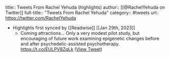 title:: Tweets From Rachel Yehuda (highlights)
author:: [[@RachelYehuda on Twitter]]
full-title:: "Tweets From Rachel Yehuda"
category:: #tweets
url:: https://twitter.com/RachelYehuda

- Highlights first synced by [[Readwise]] [[Jan 29th, 2023]]
	- Coming attractions… Only a very modest pilot study, but encouraging of future work examining epigenetic changes before and after psychedelic-assisted psychotherapy. https://t.co/EULPV8ZqLk ([View Tweet](https://twitter.com/RachelYehuda/status/1618688537758662656))